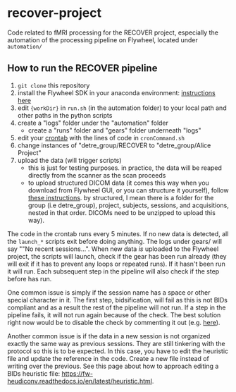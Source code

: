 # recover-project

Code related to fMRI processing for the RECOVER project, especially the automation of the processing pipeline on Flywheel, located under `automation/`


## How to run the RECOVER pipeline 

1) `git clone` this repository
2) install the Flywheel SDK in your anaconda environment: [instructions here](https://flywheel-io.gitlab.io/product/backend/sdk/branches/master/python/getting_started.html)
3) edit `{workDir}` in `run.sh` (in the automation folder) to your local path and other paths in the python scripts
4) create a "logs" folder under the "automation" folder
   - create a "runs" folder and "gears" folder underneath "logs"
6) edit your [crontab](https://www.geeksforgeeks.org/crontab-in-linux-with-examples/) with the lines of code in `cronCommand.sh`
7) change instances of "detre_group/RECOVER to "detre_group/Alice Project"
8) upload the data (will trigger scripts)
   - this is just for testing purposes. in practice, the data will be reaped directly from the scanner as the scan proceeds
   - to upload structured DICOM data (it comes this way when you download from Flywheel GUI, or you can structure it yourself), follow [these instructions](https://docs.flywheel.io/hc/en-us/articles/360034339933-How-to-Import-DICOM-files-Using-the-Flywheel-CLI#). by structured, I mean there is a folder for the group (i.e detre_group), project, subjects, sessions, and acquisitions, nested in that order. DICOMs need to be unzipped to upload this way).
  

The code in the crontab runs every 5 minutes. If no new data is detected, all the `launch_*` scripts exit before doing anything. The logs under gears/ will say ""No recent sessions...".  When new data _is_ uploaded to the Flywheel project, the scripts will launch, check if the gear has been run already (they will exit if it has to prevent any loops or repeated runs). If it hasn't been run it will run. Each subsequent step in the pipeline will also check if the step before has run. 

One common issue is simply if the session name has a space or other special character in it. The first step, bidsification, will fail as this is not BIDs compliant and as a result the rest of the pipeline will not run. If a step in the pipeline fails, it will not run again because of the check. The best solution right now would be to disable the check by commenting it out (e.g. [here]( https://github.com/willtack/recover-project/blob/77cd7f0bb095f330d466bd6ac2ff62be6071a892/automation/launch_motorfmri.py#L31C1-L36)).

Another common issue is if the data in a new session is not organized exactly the same way as previous sessions. They are still tinkering with the protocol so this is to be expected. In this case, you have to edit the heuristic file and update the reference in the code. Create a new file instead of writing over the previous. See this page about how to approach editing a BIDs heuristic file: https://fw-heudiconv.readthedocs.io/en/latest/heuristic.html.



